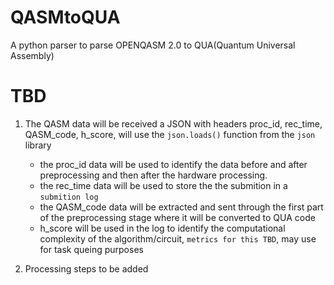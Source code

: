 # QASMtoQUA
A python parser to parse OPENQASM 2.0 to QUA(Quantum Universal Assembly)

# TBD
1. The QASM data will be received a JSON with headers proc_id, rec_time, QASM_code, h_score, will use the `json.loads()` function from the `json` library
   - the proc_id data will be used to identify the data before and after preprocessing and then after the hardware processing.
   - the rec_time data will be used to store the the submition in a `submition log`
   - the QASM_code data will be extracted and sent through the first part of the preprocessing stage where it will be converted to QUA code
   - h_score will be used in the log to identify the computational complexity of the algorithm/circuit, `metrics for this TBD`, may use for task queing purposes

 2. Processing steps to be added

    
     
